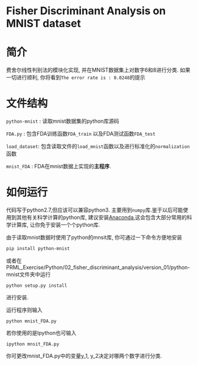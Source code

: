 # Fisher Discriminant Analysis on MNIST dataset

# 简介

费舍尔线性判别法的模块化实现, 并在MNIST数据集上对数字6和8进行分类. 如果一切进行顺利, 你将看到`The error rate is : 0.0248`的提示

# 文件结构

`python-mnist` : 读取mnist数据集的python库源码

`FDA.py` : 包含FDA训练函数`FDA_train` 以及FDA测试函数`FDA_test`

`load_dataset`: 包含读取文件的`load_mnist`函数以及进行标准化的`normalization`函数

`mnist_FDA` : FDA在mnist数据上实现的**主程序**.

# 如何运行

代码写于python2.7,但应该可以兼容python3. 主要用到`numpy`库.鉴于以后可能使用到其他有关科学计算的python库, 建议安装[Anaconda](https://www.continuum.io/downloads),这会包含大部分常用的科学计算库, 让你免于安装一个个python库.

由于读取mnist数据时使用了python的mnsit库, 你可通过一下命令方便地安装

```bash
pip install python-mnist
```

或者在PRML_Exercise/Python/02_fisher_discriminant_analysis/version\_01/python-mnist文件夹中运行

```shell
python setup.py install
```

进行安装.

运行程序则输入

```shell
python mnist_FDA.py
```

若你使用的是Ipython也可输入

```shell
ipython mnsit_FDA.py
```

你可更改mnist_FDA.py中的变量y\_1, y\_2决定对哪两个数字进行分类.